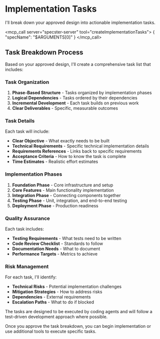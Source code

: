 # Implementation Tasks

I'll break down your approved design into actionable implementation tasks.

<mcp_call server="specster-server" tool="createImplementationTasks">
{
  "specName": "$ARGUMENTS[0]"
}
</mcp_call>

## Task Breakdown Process

Based on your approved design, I'll create a comprehensive task list that includes:

### Task Organization

1. **Phase-Based Structure** - Tasks organized by implementation phases
2. **Logical Dependencies** - Tasks ordered by their dependencies
3. **Incremental Development** - Each task builds on previous work
4. **Clear Deliverables** - Specific, measurable outcomes

### Task Details

Each task will include:
- **Clear Objective** - What exactly needs to be built
- **Technical Requirements** - Specific technical implementation details
- **Requirements References** - Links back to specific requirements
- **Acceptance Criteria** - How to know the task is complete
- **Time Estimates** - Realistic effort estimates

### Implementation Phases

1. **Foundation Phase** - Core infrastructure and setup
2. **Core Features** - Main functionality implementation
3. **Integration Phase** - Connecting components together
4. **Testing Phase** - Unit, integration, and end-to-end testing
5. **Deployment Phase** - Production readiness

### Quality Assurance

Each task includes:
- **Testing Requirements** - What tests need to be written
- **Code Review Checklist** - Standards to follow
- **Documentation Needs** - What to document
- **Performance Targets** - Metrics to achieve

### Risk Management

For each task, I'll identify:
- **Technical Risks** - Potential implementation challenges
- **Mitigation Strategies** - How to address risks
- **Dependencies** - External requirements
- **Escalation Paths** - What to do if blocked

The tasks are designed to be executed by coding agents and will follow a test-driven development approach where possible.

Once you approve the task breakdown, you can begin implementation or use additional tools to execute specific tasks.